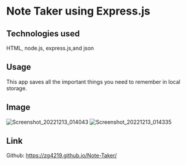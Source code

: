 # Note Taker using Express.js

## Technologies used

HTML, node.js, express.js,and json

## Usage

This app saves all the important things you need to remember in local storage. 

## Image

![Screenshot_20221213_014043](https://user-images.githubusercontent.com/112784768/207458349-dab1b5bf-1c44-4685-9f7f-8930e0a50380.jpg)
![Screenshot_20221213_014335](https://user-images.githubusercontent.com/112784768/207458376-f6628982-4ad6-4ec0-855c-74a3b171da74.jpg)

## Link

Github: https://zg4219.github.io/Note-Taker/

